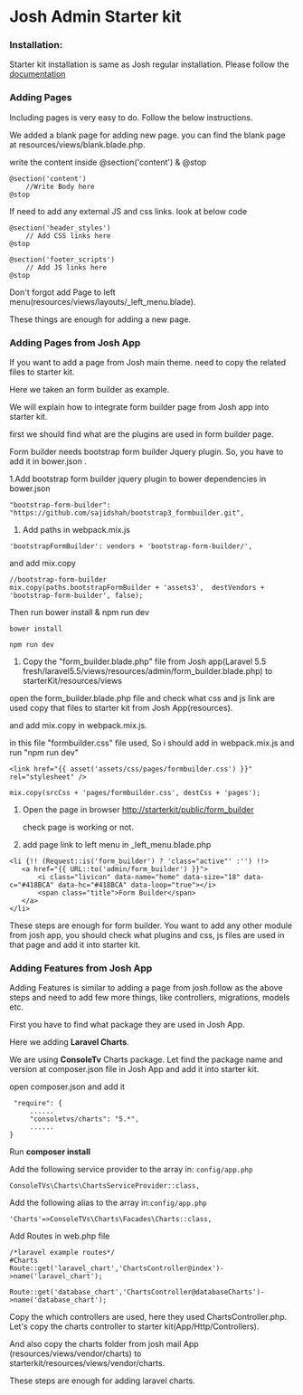 # Josh Admin Starter kit

### Installation:

Starter kit installation is same as Josh regular installation. Please follow the [documentation](https://lorvent.gitbooks.io/josh/content/laravel-55.html)

### Adding Pages

Including pages is very easy to do. Follow the below instructions.

We added a blank page for adding new page. you can find the blank page at resources/views/blank.blade.php.

write the content inside  @section\('content'\) & @stop

```
@section('content')
    //Write Body here 
@stop
```

If need to add any external JS and css links. look at below code

```
@section('header_styles')
    // Add CSS links here
@stop

@section('footer_scripts')
    // Add JS links here
@stop
```

Don't forgot add Page to left menu\(resources/views/layouts/\_left\_menu.blade\).

These things are enough for adding a new page.

### Adding Pages from Josh App

If you want to add a page from Josh main theme. need to copy the related files to starter kit.

Here we taken an form builder as example.

We will explain how to integrate form builder page from Josh app into starter kit.

first we should find what are the plugins are used in form builder page.

Form builder needs bootstrap form builder Jquery plugin. So, you have to add it in bower.json .

1.Add bootstrap form builder jquery plugin to bower dependencies in bower.json

```
"bootstrap-form-builder": "https://github.com/sajidshah/bootstrap3_formbuilder.git",
```

1. Add paths in webpack.mix.js

```
'bootstrapFormBuilder': vendors + 'bootstrap-form-builder/',
```

and add mix.copy

```
//bootstrap-form-builder
mix.copy(paths.bootstrapFormBuilder + 'assets3',  destVendors + 'bootstrap-form-builder', false);
```

Then run bower install & npm run dev

```
bower install

npm run dev
```

1. Copy the "form\_builder.blade.php" file from Josh app\(Laravel 5.5 fresh/laravel5.5/views/resources/admin/form\_builder.blade.php\) to  starterKit/resources/views 

open the form\_builder.blade.php file and check what css and js link are used copy that files to starter kit from Josh App\(resources\).

and add mix.copy in webpack.mix.js.

in this file "formbuilder.css" file used, So i should add in webpack.mix.js and run "npm run dev"

```
<link href="{{ asset('assets/css/pages/formbuilder.css') }}" rel="stylesheet" />
```

```
mix.copy(srcCss + 'pages/formbuilder.css', destCss + 'pages');
```

1. Open the page in browser [http://starterkit/public/form\_builder](http://starterkit/public/form_builder)

   check page is working or not.

1. add  page link to left menu  in \_left\_menu.blade.php

```
<li {!! (Request::is('form_builder') ? 'class="active"' :'') !!>
   <a href="{{ URL::to('admin/form_builder') }}">
       <i class="livicon" data-name="home" data-size="18" data-c="#418BCA" data-hc="#418BCA" data-loop="true"></i>
       <span class="title">Form Builder</span>
   </a>
</li>
```

These steps are enough for form builder. You want to add any other module from josh app, you should check what plugins and  css, js files are used in that page and add it into starter kit.



### Adding Features from Josh App

Adding Features is similar to adding a page from josh.follow as the above steps and need to add few more things, like controllers, migrations, models etc.

First you have to find what package they are used in Josh App. 

Here we adding **Laravel Charts**.   

We are using **ConsoleTv** Charts package. Let find the package name and version at composer.json file in Josh App and add it into starter kit.  

open composer.json and add it

```
 "require": {
     ......
     "consoletvs/charts": "5.*",
     ......
}
```

Run **composer install**

Add the following service provider to the array in: `config/app.php`

```
ConsoleTVs\Charts\ChartsServiceProvider::class,
```

Add the following alias to the array in:`config/app.php`

```
'Charts'=>ConsoleTVs\Charts\Facades\Charts::class,
```

 Add Routes in web.php file

```
/*laravel example routes*/
#Charts
Route::get('laravel_chart','ChartsController@index')->name('laravel_chart');

Route::get('database_chart','ChartsController@databaseCharts')->name('database_chart');
```

Copy the which controllers are used, here they used ChartsController.php. Let's copy the charts controller to starter kit\(App/Http/Controllers\).   

And also copy the charts folder from josh mail App \(resources/views/vendor/charts\) to starterkit/resources/views/vendor/charts.

These steps are enough for adding laravel charts.

